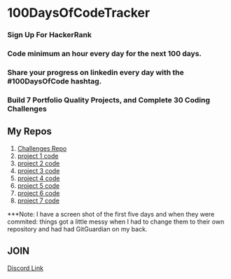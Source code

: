 # 100DaysOfCodeTracker

### Sign Up For HackerRank 
### Code minimum an hour every day for the next 100 days.
### Share your progress on linkedin every day with the #100DaysOfCode hashtag.
### Build 7 Portfolio Quality Projects, and Complete 30 Coding Challenges


## My Repos
 1. [Challenges Repo](https://github.com/LillianpParker/100-Days-Of-Code-Challenges.git)
 1. [project 1 code](https://github.com/LillianpParker/Book-In-It)
 1. [project 2 code]()
 1. [project 3 code]()
 1. [project 4 code]()
 1. [project 5 code]()
 1. [project 6 code]()
 1. [project 7 code]()

***Note: I have a screen shot of the first five days and when they were commited: things got a little messy when I had to change them to their own repository and had had GitGuardian on my back.

## JOIN
[Discord Link](https://discord.gg/wJ4y2Jc)

